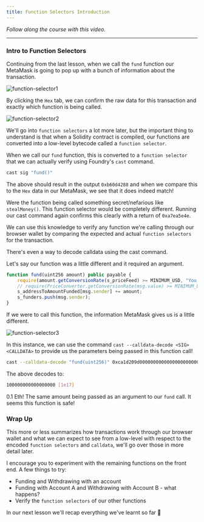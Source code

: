 ```yaml
---
title: Function Selectors Introduction
---
```


_Follow along the course with this video._

---

### Intro to Function Selectors

Continuing from the last lesson, when we call the `fund` function our MetaMask is going to pop up with a bunch of information about the transaction.

![function-selector1](/html-fundme/3-function-selector/function-selector1.png)

By clicking the `Hex` tab, we can confirm the raw data for this transaction and exactly which function is being called.

![function-selector2](/html-fundme/3-function-selector/function-selector2.png)

We'll go into `function selectors` a lot more later, but the important thing to understand is that when a Solidity contract is compiled, our functions are converted into a low-level bytecode called a `function selector`.

When we call our `fund` function, this is converted to a `function selector` that we can actually verify using Foundry's `cast` command.

```bash
cast sig "fund()"
```

The above should result in the output `0xb60d4288` and when we compare this to the `Hex` data in our MetaMask, we see that it does indeed match!

Were the function being called something secret/nefarious like `stealMoney()`. This function selector would be completely different. Running our cast command again confirms this clearly with a return of `0xa7ea5e4e`.

We can use this knowledge to verify any function we're calling through our browser wallet by comparing the expected and actual `function selectors` for the transaction.

There's even a way to decode calldata using the cast command.

Let's say our function was a little different and it required an argument.

```js
function fund(uint256 amount) public payable {
    require(amount.getConversionRate(s_priceFeed) >= MINIMUM_USD, "You need to spend more ETH!");
    // require(PriceConverter.getConversionRate(msg.value) >= MINIMUM_USD, "You need to spend more ETH!");
    s_addressToAmountFunded[msg.sender] += amount;
    s_funders.push(msg.sender);
}
```

If we were to call this function, the information MetaMask gives us is a little different.

![function-selector3](/html-fundme/3-function-selector/function-selector3.png)

In this instance, we can use the command `cast --calldata-decode <SIG> <CALLDATA>` to provide us the parameters being passed in this function call!

```bash
cast --calldata-decode "fund(uint256)" 0xca1d209d000000000000000000000000000000000000000000000000016345785d8a0000
```

The above decodes to:

```bash
100000000000000000 [1e17]
```

0.1 Eth! The same amount being passed as an argument to our `fund` call. It seems this function is safe!

### Wrap Up

This more or less summarizes how transactions work through our browser wallet and what we can expect to see from a low-level with respect to the encoded `function selectors` and `calldata`, we'll go over those in more detail later.

I encourage you to experiment with the remaining functions on the front end. A few things to try:

- Funding and Withdrawing with an account
- Funding with Account A and Withdrawing with Account B - what happens?
- Verify the `function selectors` of our other functions

In our next lesson we'll recap everything we've learnt so far 💪

